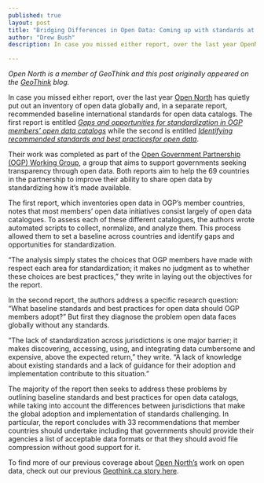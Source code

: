 ```yaml
---
published: true
layout: post
title: "Bridging Differences in Open Data: Coming up with standards at Open North"
author: "Drew Bush"
description: In case you missed either report, over the last year OpenNorth has quietly put out an inventory of open data globally and, in a separate report, recommended baseline international standards for open data catalogs. The first report is entitled *[Gaps and opportunities for standardization in OGP members’ open data catalogs](http://geothink.ca/wp-content/uploads/2016/02/Gaps-and-Opportunities-Open-Data-Open-North.pdf)* while the second is entitled [Identifying recommended standards and best practices for open data](http://geothink.ca/wp-content/uploads/2016/02/Identifying-Recommended-Standards-Open-Data-Open-North.pdf).

---
```


_Open North is a member of GeoThink and this post originally appeared on the [GeoThink](http://geothink.ca/bridging-differences-in-open-data-coming-up-with-standards-at-open-north/) blog._

In case you missed either report, over the last year [Open North](http://www.opennorth.ca/) has quietly put out an inventory of open data globally and, in a separate report, recommended baseline international standards for open data catalogs. The first report is entitled _[Gaps and opportunities for standardization in OGP members’ open data catalogs](http://geothink.ca/wp-content/uploads/2016/02/Gaps-and-Opportunities-Open-Data-Open-North.pdf)_ while the second is entitled _[Identifying recommended standards and best practicesfor open data](http://geothink.ca/wp-content/uploads/2016/02/Identifying-Recommended-Standards-Open-Data-Open-North.pdf)_.

Their work was completed as part of the [Open Government Partnership (OGP) Working Group](http://www.opengovpartnership.org/groups/opendata), a group that aims to support governments seeking transparency through open data. Both reports aim to help the 69 countries in the partnership to improve their ability to share open data by standardizing how it’s made available.

The first report, which inventories open data in OGP’s member countries, notes that most members’ open data initiatives consist largely of open data catalogues. To assess each of these different catalogues, the authors wrote automated scripts to collect, normalize, and analyze them. This process allowed them to set a baseline across countries and identify gaps and opportuni­ties for standardization.

“The analysis simply states the choices that OGP members have made with respect each area for standardization; it makes no judgment as to whether these choices are best practices,” they write in laying out the objectives for the report.

In the second report, the authors address a specific research question: “What baseline standards and best practices for open data should OGP members adopt?” But first they diagnose the problem open data faces globally without any standards.

“The lack of standardization across jurisdictions is one major barrier; it makes discovering, accessing, using, and integrating data cumbersome and expensive, above the expected return,” they write. “A lack of knowledge about existing standards and a lack of guidance for their adoption and implementation contribute to this situation.”

The majority of the report then seeks to address these problems by outlining baseline standards and best practices for open data catalogs, while taking into account the differences between jurisdictions that make the global adoption and implementation of standards challenging. In particular, the report concludes with 33 recommendations that member countries should undertake including that governments should provide their agencies a list of acceptable data formats or that they should avoid file compression without good support for it.

To find more of our previous coverage about [Open North’s](http://www.opennorth.ca/work/) work on open data, check out our previous [Geothink.ca story here](http://geothink.ca/open-norths-inventory-coming-up-with-standards-for-open-data/).
